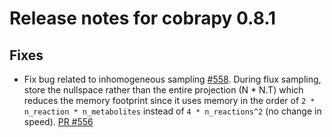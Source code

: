 # Release notes for cobrapy 0.8.1

## Fixes

- Fix bug related to inhomogeneous sampling
  [#558](https://github.com/opencobra/cobrapy/issues/558).  During
  flux sampling, store the nullspace rather than the entire projection
  (N * N.T) which reduces the memory footprint since it uses memory in
  the order of `2 * n_reaction * n_metabolites` instead of `4 *
  n_reactions^2` (no change in
  speed). [PR #556](https://github.com/opencobra/cobrapy/pull/556)



